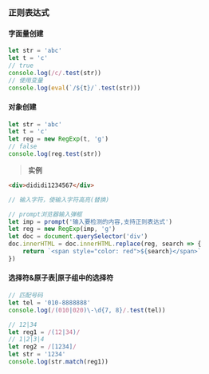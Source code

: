 ### 正则表达式

#### 字面量创建

```js
let str = 'abc'
let t = 'c'
// true
console.log(/c/.test(str))
// 使用变量
console.log(eval(`/${t}/`.test(str)))
```

#### 对象创建

```js
let str = 'abc'
let t = 'c'
let reg = new RegExp(t, 'g')
// false
console.log(reg.test(str))
```

> **实例**

```html
<div>dididi1234567</div>
```

```js
// 输入字符，使输入字符高亮(替换)

// prompt浏览器输入弹框
let imp = prompt('输入要检测的内容,支持正则表达式')
let reg = new RegExp(imp, 'g')
let doc = document.querySelector('div')
doc.innerHTML = doc.innerHTML.replace(reg, search => {
	return `<span style="color: red">${search}</span>`
})
```

#### 选择符&原子表|原子组中的选择符

```js
// 匹配号码
let tel = '010-8888888'
console.log(/(010|020)\-\d{7, 8}/.test(tel))
```

```js
// 12|34
let reg1 = /(12|34)/
// 1|2|3|4
let reg2 = /[1234]/
let str = '1234'
console.log(str.match(reg1))
```
